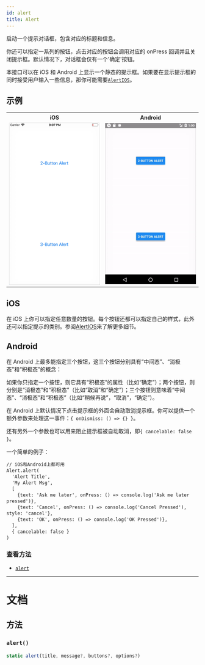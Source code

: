 ```yaml
---
id: alert
title: Alert
---
```


启动一个提示对话框，包含对应的标题和信息。

你还可以指定一系列的按钮，点击对应的按钮会调用对应的 onPress 回调并且关闭提示框。默认情况下，对话框会仅有一个'确定'按钮。

本接口可以在 iOS 和 Android 上显示一个静态的提示框。如果要在显示提示框的同时接受用户输入一些信息，那你可能需要[`AlertIOS`](alertios.md)。

## 示例

<table>
  <tr>
    <th style="width: 50%;">iOS</th>
    <th style="width: 50%;">Android</th>
  </tr>
  <tr>
    <td style="width: 50%;">
      <center><img src="/docs/assets/Alert/exampleios.gif"></img></center>
    </td>
    <td style="width: 50%;">
      <center><img src="/docs/assets/Alert/exampleandroid.gif"></img></center>
    </td>
  </tr>
</table>

## iOS

在 iOS 上你可以指定任意数量的按钮。每个按钮还都可以指定自己的样式，此外还可以指定提示的类别。参阅[AlertIOS](alertios.md)来了解更多细节。

## Android

在 Android 上最多能指定三个按钮，这三个按钮分别具有“中间态”、“消极态”和“积极态”的概念：

如果你只指定一个按钮，则它具有“积极态”的属性（比如“确定”）；两个按钮，则分别是“消极态”和“积极态”（比如“取消”和“确定”）；三个按钮则意味着“中间态”、“消极态”和“积极态”（比如“稍候再说”，“取消”，“确定”）。

在 Android 上默认情况下点击提示框的外面会自动取消提示框。你可以提供一个额外参数来处理这一事件：`{ onDismiss: () => {} }`。

还有另外一个参数也可以用来阻止提示框被自动取消，即`{ cancelable: false }`。

一个简单的例子：

```
// iOS和Android上都可用
Alert.alert(
  'Alert Title',
  'My Alert Msg',
  [
    {text: 'Ask me later', onPress: () => console.log('Ask me later pressed')},
    {text: 'Cancel', onPress: () => console.log('Cancel Pressed'), style: 'cancel'},
    {text: 'OK', onPress: () => console.log('OK Pressed')},
  ],
  { cancelable: false }
)
```

### 查看方法

* [`alert`](alert.md#alert)

---

# 文档

## 方法

### `alert()`

```jsx
static alert(title, message?, buttons?, options?)
```
